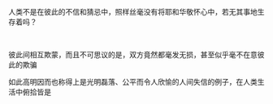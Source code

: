 
人类不是在彼此的不信和猜忌中，照样丝毫没有将耶和华敬怀心中，若无其事地生存着吗？

<br/>

彼此间相互欺蒙，而且不可思议的是，双方竟然都毫发无损，甚至似乎毫不在意彼此的欺骗

如此高明因而也称得上是光明磊落、公平而令人欣愉的人间失信的例子，在人类生活中俯拾皆是


